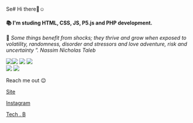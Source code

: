 Se# Hi there👋:relaxed: 

#### :books: I'm studing HTML, CSS, JS, P5.js and PHP development.

🧬 *Some things benefit from shocks; they thrive and grow when exposed to volatility, randomness, disorder and stressors and love adventure, risk and uncertainty ”. 
Nassim Nicholas Taleb*    


<img src="https://img.shields.io/badge/HTML5-E34F26?style=for-the-badge&logo=html5&logoColor=white"><img src ="https://img.shields.io/badge/Adobe%20Photoshop-31A8FF?style=for-the-badge&logo=Adobe%20Photoshop&logoColor=black">  <img src ="https://img.shields.io/badge/CSS3-1572B6?style=for-the-badge&logo=css3&logoColor=white">  <img src ="https://img.shields.io/badge/Figma-F24E1E?style=for-the-badge&logo=figma&logoColor=white">  
<img src ="https://img.shields.io/badge/Go-00ADD8?style=for-the-badge&logo=go&logoColor=white" > <img src="https://img.shields.io/badge/JavaScript-323330?style=for-the-badge&logo=javascript&logoColor=F7DF1E"> 



Reach me out  :wink:

[Site](https://beatrizalves.netlify.app/)

[Instagram](https://www.instagram.com/g.otho/)

[Tech . B](https://www.instagram.com/tech.b9)

